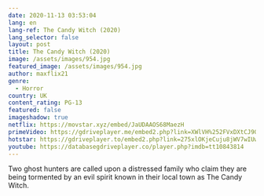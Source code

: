```yaml
---
date: 2020-11-13 03:53:04
lang: en
lang-ref: The Candy Witch (2020)
lang_selector: false
layout: post
title: The Candy Witch (2020)
image: /assets/images/954.jpg
featured_image: /assets/images/954.jpg
author: maxflix21
genre:
  - Horror
country: UK
content_rating: PG-13
featured: false
imageshadow: true
netflix: https://movstar.xyz/embed/JaUDAAOS68MaezH
primeVideo: https://gdriveplayer.me/embed2.php?link=XWlVH%252FVxDXtCJ9QIyCAxdQ7SPwTamftjeJYBHFvDHygAh8JnK1kpX4GoATM886ZK9hG4HdcZJw4cq9jBRvRopCmtRtwhdFiJXqOP5Ez9vvj2iPUo69hmeSzqpUkSVj0HewRfuFrj%252FwK2mmqWDhGyLvabdM60h5epXQdfvR5JbnXEmTxpNzBfssFcavWpqnPV4%253D
hotstar: https://gdriveplayer.to/embed2.php?link=275xlOKjeCuju8jWV7wIUwTiMymFEbEqPC7UDkiwEAOUNrUiMMb4UhmlvcYOma8pPEb7tgMd%252FTJSq5zM80Di6H0QgxGQWfQ9Vf6rr%252BEcd8VcOjkO%252F5267t%252BkscMQnOKrMPtozB1vqSfXDQdeqNMsFNteqN5DUK9UaKdN%252FWcqfV4YAFwR9XRytiALUBRLHzgQNm4YwBwxRMPVGjiwh61ViTLn9xCvUUun2pi2KzlITU8uf5S66mzCvVEaeJjavW8SNpoO1JCvRBrOf03U1ZZ44rdI9Rq8API%252FqVSRHvlmQFcQ%253D%253D
youtube: https://databasegdriveplayer.co/player.php?imdb=tt10843814
---
```

Two ghost hunters are called upon a distressed family who claim they are being tormented by an evil spirit known in their local town as The Candy Witch.